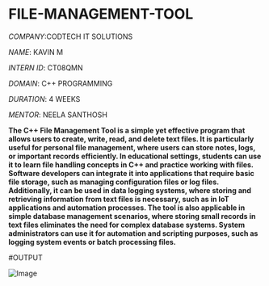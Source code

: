  # FILE-MANAGEMENT-TOOL

 *COMPANY*:CODTECH IT SOLUTIONS

 *NAME*: KAVIN M

 *INTERN ID*: CT08QMN

 *DOMAIN*: C++ PROGRAMMING

 *DURATION*: 4 WEEKS

 *MENTOR*: NEELA SANTHOSH

 **The C++ File Management Tool is a simple yet effective program that allows users to create, write, read, and delete text files. It is particularly useful for personal file management, where users can store notes, logs, or important records efficiently. In educational settings, students can use it to learn file handling concepts in C++ and practice working with files. Software developers can integrate it into applications that require basic file storage, such as managing configuration files or log files. Additionally, it can be used in data logging systems, where storing and retrieving information from text files is necessary, such as in IoT applications and automation processes. The tool is also applicable in simple database management scenarios, where storing small records in text files eliminates the need for complex database systems. System administrators can use it for automation and scripting purposes, such as logging system events or batch processing files.**


#OUTPUT

![Image](https://github.com/user-attachments/assets/caca69b2-78b6-4b35-8b37-c96bbf3cefbf)

